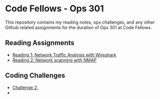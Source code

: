 # Code Fellows - Ops 301
This repository contains my reading notes, ops challenges, and any other Github related assignments for the duration of Ops 301 at Code Fellows.

## Reading Assignments

- [Reading 1: Network Traffic Analysis with Wireshark](reading-assignments/reading1.md)
- [Reading 2: Network scanning with NMAP](reading-assignments/reading2.md)

## Coding Challenges
- [Challenge 2:](ops2-)
- 
